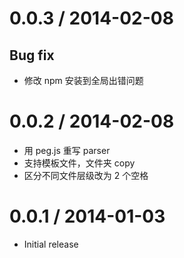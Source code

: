 # 0.0.3 / 2014-02-08
## Bug fix
* 修改 npm 安装到全局出错问题

# 0.0.2 / 2014-02-08
* 用 peg.js 重写 parser
* 支持模板文件，文件夹 copy
* 区分不同文件层级改为 2 个空格
    
# 0.0.1 / 2014-01-03

  * Initial release
